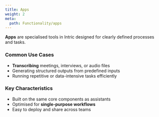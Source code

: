 ```yaml
---
title: Apps
weight: 2
meta:
  path: Functionality/apps
---
```

**Apps** are specialised tools in Intric designed for clearly defined processes and tasks.

### Common Use Cases
- **Transcribing** meetings, interviews, or audio files  
- Generating structured outputs from predefined inputs  
- Running repetitive or data-intensive tasks efficiently  

### Key Characteristics
- Built on the same core components as assistants  
- Optimised for **single-purpose workflows**  
- Easy to deploy and share across teams  

